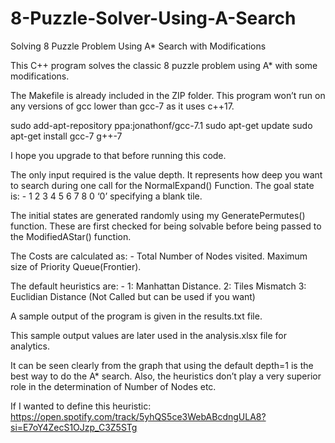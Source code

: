 # 8-Puzzle-Solver-Using-A-Search
Solving 8 Puzzle Problem Using A* Search with Modifications

This C++ program solves the classic 8 puzzle problem using A* with some modifications.

The Makefile is already included in the ZIP folder.
This program won’t run on any versions of gcc lower than gcc-7 as it uses c++17. 

sudo add-apt-repository ppa:jonathonf/gcc-7.1
sudo apt-get update
sudo apt-get install gcc-7 g++-7

I hope you upgrade to that before running this code.

The only input required is the value depth. It represents how deep you want to search during one call for the NormalExpand() Function. 
The goal state is: -
1 2 3
4 5 6
7 8 0
‘0’ specifying a blank tile.

The initial states are generated randomly using my GeneratePermutes() function. These are first checked for being solvable before being passed to the ModifiedAStar() function.

The Costs are calculated as: -
Total Number of Nodes visited.
Maximum size of Priority Queue(Frontier).

The default heuristics are: -
1: Manhattan Distance.
2: Tiles Mismatch
3: Euclidian Distance (Not Called but can be used if you want)

A sample output of the program is given in the results.txt file.

This sample output values are later used in the analysis.xlsx file for analytics.

It can be seen clearly from the graph that using the default depth=1 is the best way to do the A* search.
Also, the heuristics don’t play a very superior role in the determination of Number of Nodes etc.

If I wanted to define this heuristic: https://open.spotify.com/track/5yhQS5ce3WebABcdngULA8?si=E7oY4ZecS1OJzp_C3Z5STg
